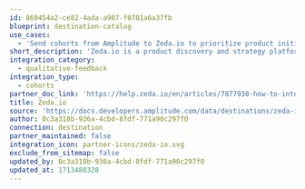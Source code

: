 ```yaml
---
id: 869454a2-ce82-4ada-a907-f0701a6a37fb
blueprint: destination-catalog
use_cases:
  - 'Send cohorts from Amplitude to Zeda.io to prioritize product initiatives and understand feature performance for informed decision-making and product strategy.'
short_description: 'Zeda.io is a product discovery and strategy platform that helps product leaders identify problems to solve for customers, decide what to build next based on actionable product intelligence using AI and create product strategies to drive business.'
integration_category:
  - qualitative-feedback
integration_type:
  - cohorts
partner_doc_link: 'https://help.zeda.io/en/articles/7877938-how-to-integrate-amplitude-with-zeda'
title: Zeda.io
source: 'https://docs.developers.amplitude.com/data/destinations/zeda-io'
author: 0c3a318b-936a-4cbd-8fdf-771a90c297f0
connection: destination
partner_maintained: false
integration_icon: partner-icons/zeda-io.svg
exclude_from_sitemap: false
updated_by: 0c3a318b-936a-4cbd-8fdf-771a90c297f0
updated_at: 1713480328
---
```

